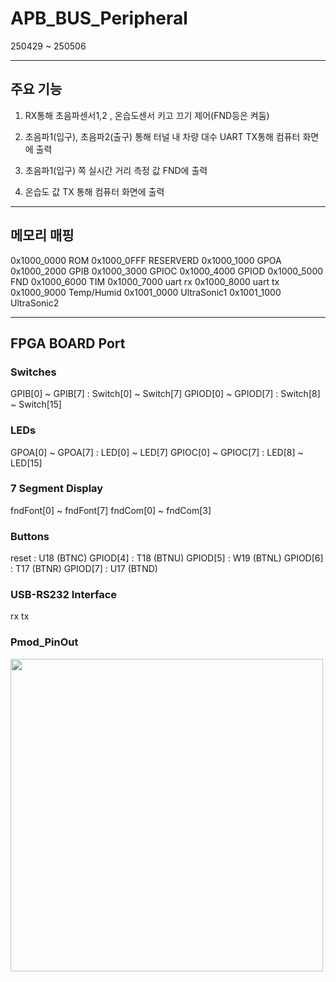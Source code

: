 # APB_BUS_Peripheral
250429 ~ 250506

---
## 주요 기능

1. RX통해 초음파센서1,2 , 온습도센서 키고 끄기 제어(FND등은 켜둠)

2. 초음파1(입구), 초음파2(출구) 통해 터널 내 차량 대수 UART TX통해 컴퓨터 화면에 출력

3. 초음파1(입구) 쪽 실시간 거리 측정 값 FND에 출력

4. 온습도 값 TX 통해 컴퓨터 화면에 출력

---
## 메모리 매핑

0x1000_0000 ROM
0x1000_0FFF RESERVERD
0x1000_1000 GPOA
0x1000_2000 GPIB
0x1000_3000 GPIOC
0x1000_4000 GPIOD
0x1000_5000 FND
0x1000_6000 TIM
0x1000_7000 uart rx
0x1000_8000 uart tx
0x1000_9000 Temp/Humid
0x1001_0000 UltraSonic1
0x1001_1000 UltraSonic2

---
## FPGA BOARD Port

### Switches
GPIB[0] ~ GPIB[7] : Switch[0] ~ Switch[7]
GPIOD[0] ~ GPIOD[7] : Switch[8] ~ Switch[15]

### LEDs
GPOA[0] ~ GPOA[7] : LED[0] ~ LED[7]
GPIOC[0] ~ GPIOC[7] : LED[8] ~ LED[15]

### 7 Segment Display
fndFont[0] ~ fndFont[7]
fndCom[0] ~ fndCom[3]

### Buttons
 reset          : U18  (BTNC)
 GPIOD[4]   : T18   (BTNU)
 GPIOD[5]   : W19  (BTNL)
 GPIOD[6]   : T17   (BTNR)
 GPIOD[7]   : U17  (BTND)


### USB-RS232 Interface
rx
tx

### Pmod_PinOut
<img src="https://github.com/osmanthus0204/APB_BUS_Peripheral/tree/main/Pmod_Pin-Out.png" width=500px>
